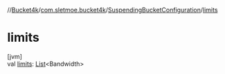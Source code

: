 //[Bucket4k](../../../index.md)/[com.sletmoe.bucket4k](../index.md)/[SuspendingBucketConfiguration](index.md)/[limits](limits.md)

# limits

[jvm]\
val [limits](limits.md): [List](https://kotlinlang.org/api/latest/jvm/stdlib/kotlin.collections/-list/index.html)&lt;Bandwidth&gt;
